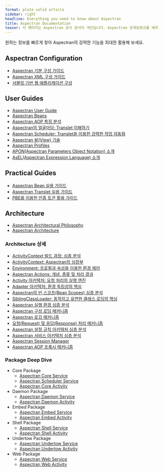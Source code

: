 ```yaml
---
format: plate solid article
sidebar: right
headline: Everything you need to know about Aspectran
title: Aspectran Documentation
teaser: 이 페이지는 Aspectran 공식 문서의 색인입니다. Aspectran 프레임워크를 배우고 사용하는 데 도움이 되는 모든 문서를 여기에서 찾아볼 수 있습니다. 설정 가이드, 사용자 가이드, 실용 가이드, 아키텍처 문서 등 필요한 정보를 쉽게 탐색하고 접근할 수 있도록 구성했습니다.
---
```


원하는 정보를 빠르게 찾아 Aspectran의 강력한 기능을 최대한 활용해 보세요.

## Aspectran Configuration

*   [Aspectran 기본 구성 가이드](https://aspectran.com/ko/docs/configurations/aspectran-configuration/)
*   [Aspectran XML 구성 가이드](https://aspectran.com/ko/docs/configurations/aspectran-xml-configuration/)
*   [서블릿 기반 웹 애플리케이션 구성](https://aspectran.com/ko/docs/configurations/aspectran-servlet-configuration/)

## User Guides

*   [Aspectran User Guide](https://aspectran.com/ko/aspectran/user-guide/)
*   [Aspectran Beans](https://aspectran.com/ko/docs/guides/aspectran-beans/)
*   [Aspectran AOP 특징 분석](https://aspectran.com/ko/docs/guides/aspectran-aop/)
*   [Aspectran의 얼굴마담: Translet 이해하기](https://aspectran.com/ko/docs/guides/aspectran-translet/)
*   [Aspectran Scheduler: Translet을 이용한 강력한 작업 자동화](https://aspectran.com/ko/docs/guides/aspectran-scheduler/)
*   [Aspectran 뷰(View) 기술](https://aspectran.com/ko/docs/guides/aspectran-view-technologies/)
*   [Aspectran Profiles](https://aspectran.com/ko/docs/guides/aspectran-profiles/)
*   [APON(Aspectran Parameters Object Notation) 소개](https://aspectran.com/ko/docs/guides/introduce-apon/)
*   [AsEL(Aspectran Expression Language) 소개](https://aspectran.com/ko/docs/guides/introduce-asel/)

## Practical Guides

-   [Aspectran Bean 실용 가이드](https://aspectran.com/ko/docs/guides/practical-guide-to-beans/)
-   [Aspectran Translet 실용 가이드](https://aspectran.com/ko/docs/guides/practical-guide-to-translets/)
-   [PBE를 이용한 인증 토큰 활용 가이드](https://aspectran.com/ko/docs/guides/practical-guide-to-pbe-token-based-authentication/)

## Architecture

-   [Aspectran Architectural Philosophy](https://aspectran.com/ko/why-aspectran/)
-   [Aspectran Architecture](https://aspectran.com/ko/aspectran/architecture/)

### Architecture 상세

*   [ActivityContext 빌드 과정: 심층 분석](https://aspectran.com/ko/docs/architecture/activity-context-building/)
*   [ActivityContext: Aspectran의 심장부](https://aspectran.com/ko/docs/architecture/activity-context/)
*   [Environment: 프로필과 속성을 이용한 환경 제어](https://aspectran.com/ko/docs/architecture/activity-environment/)
*   [Aspectran Actions: 개념, 종류 및 처리 결과](https://aspectran.com/ko/docs/architecture/aspectran-actions/)
*   [Activity 아키텍처: 요청 처리의 실행 엔진](https://aspectran.com/ko/docs/architecture/aspectran-activities/)
*   [Adapter 아키텍처: 환경 독립성의 핵심](https://aspectran.com/ko/docs/architecture/aspectran-adapters/)
*   [Aspectran의 빈 스코프(Bean Scopes) 심층 분석](https://aspectran.com/ko/docs/architecture/aspectran-bean-scopes/)
*   [SiblingClassLoader: 동적이고 유연한 클래스 로딩의 핵심](https://aspectran.com/ko/docs/architecture/aspectran-classloader/)
*   [Aspectran 실행 환경 심층 분석](https://aspectran.com/ko/docs/architecture/aspectran-execution-environments/)
*   [Aspectran 구성 로딩 메커니즘](https://aspectran.com/ko/docs/architecture/aspectran-loading-mechanism/)
*   [Aspectran 로깅 메커니즘](https://aspectran.com/ko/docs/architecture/aspectran-logging-mechanism/)
*   [요청(Request) 및 응답(Response) 처리 메커니즘](https://aspectran.com/ko/docs/architecture/aspectran-request-response/)
*   [Aspectran 설정 규칙 아키텍처 심층 분석](https://aspectran.com/ko/docs/architecture/aspectran-rule-architecture/)
*   [Aspectran 서비스 아키텍처 심층 분석](https://aspectran.com/ko/docs/architecture/aspectran-services/)
*   [Aspectran Session Manager](https://aspectran.com/ko/docs/architecture/aspectran-session-manager/)
*   [Aspectran AOP 프록시 메커니즘](https://aspectran.com/ko/docs/architecture/new-aop-proxy-mechanism/)

### Package Deep Dive

*   Core Package
    *   [Aspectran Core Service](https://aspectran.com/ko/docs/architecture/packages/aspectran-core-service/)
    *   [Aspectran Scheduler Service](https://aspectran.com/ko/docs/architecture/packages/aspectran-scheduler-service/)
    *   [Aspectran Core Activity](https://aspectran.com/ko/docs/architecture/packages/aspectran-core-activity/)
*   Daemon Package
    *   [Aspectran Daemon Service](https://aspectran.com/ko/docs/architecture/packages/aspectran-daemon-service/)
    *   [Aspectran Daemon Activity](https://aspectran.com/ko/docs/architecture/packages/aspectran-daemon-activity/)
*   Embed Package
    *   [Aspectran Embed Service](https://aspectran.com/ko/docs/architecture/packages/aspectran-embed-service/)
    *   [Aspectran Embed Activity](https://aspectran.com/ko/docs/architecture/packages/aspectran-embed-activity/)
*   Shell Package
    *   [Aspectran Shell Service](https://aspectran.com/ko/docs/architecture/packages/aspectran-shell-service/)
    *   [Aspectran Shell Activity](https://aspectran.com/ko/docs/architecture/packages/aspectran-shell-activity/)
*   Undertow Package
    *   [Aspectran Undertow Service](https://aspectran.com/ko/docs/architecture/packages/aspectran-undertow-service/)
    *   [Aspectran Undertow Activity](https://aspectran.com/ko/docs/architecture/packages/aspectran-undertow-activity/)
*   Web Package
    *   [Aspectran Web Service](https://aspectran.com/ko/docs/architecture/packages/aspectran-web-service/)
    *   [Aspectran Web Activity](https://aspectran.com/ko/docs/architecture/packages/aspectran-web-activity/)

